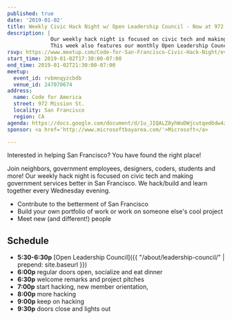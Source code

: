 ```yaml
---
published: true
date: '2019-01-02'
title: Weekly Civic Hack Night w/ Open Leadership Council - Now at 972 Mission St!
description: |
              Our weekly hack night is focused on civic tech and making government services better in San Francisco.
              This week also features our monthly Open Leadership Council.
rsvp: https://www.meetup.com/Code-for-San-Francisco-Civic-Hack-Night/events/rvbmnqyzcbdb/
start_time: 2019-01-02T17:30:00-07:00
end_time: 2019-01-02T21:30:00-07:00
meetup:
  event_id: rvbmnqyzcbdb
  venue_id: 247070674
address:
  name: Code for America
  street: 972 Mission St.
  locality: San Francisco
  region: CA
agenda: https://docs.google.com/document/d/1u_JIQALZ8yhWuDWjcutqed6dw4zoDt5n0CbnaCoCqqs/edit#
sponsor: <a href='http://www.microsoftbayarea.com/'>Microsoft</a>

---
```


Interested in helping San Francisco? You have found the right place!

Join neighbors, government employees, designers, coders, students and more! Our weekly hack night is focused on civic
tech and making government services better in San Francisco. We hack/build and learn together every Wednesday evening.

* Contribute to the betterment of San Francisco
* Build your own portfolio of work or work on someone else's cool project
* Meet new (and different!) people

## Schedule
* **5:30-6:30p** [Open Leadership Council]({{ "/about/leadership-council/" | prepend: site.baseurl }})
* **6:00p** regular doors open, socialize and eat dinner
* **6:30p** welcome remarks and project pitches
* **7:00p** start hacking, new member orientation,
* **8:00p** more hacking
* **9:00p** keep on hacking
* **9:30p** doors close and lights out
